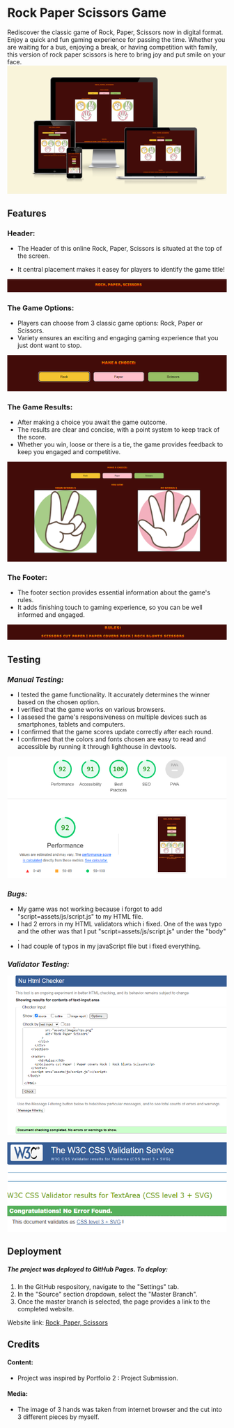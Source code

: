 # Rock Paper Scissors Game

Rediscover the classic game of Rock, Paper, Scissors now in digital format.
Enjoy a quick and fun gaming experience for passing the time. Whether you are waiting for a bus, enjoying a break, or having competition with family, this version of rock paper scissors is here to bring joy and put smile on your face.
![Rock Paper Scissors shown on various screen sizes](documentation/responsive.PNG)

## Features

### **Header:**

* The Header of this online Rock, Paper, Scissors is situated at the top of the screen.

* It central placement makes it easey for players to identify the game title!
  
![Title of the game](documentation/header.PNG)

### **The Game Options:**

* Players can choose from 3 classic game options: Rock, Paper or Scissors.
* Variety ensures an exciting and engaging gaming experience that you just dont want to stop.

![Choice section](documentation/choice.PNG)

### **The Game Results:**

* After making a choice you await the game outcome.
* The results are clear and concise, with a point system to keep track of the score.
* Whether you win, loose or there is a tie, the game provides feedback to keep you engaged and competitive.

![Results and Scores](documentation/scoreArea.PNG)

### **The Footer:**

* The footer section provides essential information about the game's rules.
* It adds finishing touch to gaming experience, so you can be well informed and engaged.

![Footer with game rules](documentation/gameRules.PNG)

## Testing

### *Manual Testing:*

* I tested the game functionality. It accurately determines the winner based on the chosen option.
* I verified that the game works on various browsers.
* I assesed the game's responsiveness on multiple devices such as smartphones, tablets and computers.
* I confirmed that the game scores update correctly after each round.
* I confirmed that the colors and fonts chosen are easy to read and accessible by running it through lighthouse in devtools.
  
![Accessibility](documentation/access.PNG)

### *Bugs:*

* My game was not working because i forgot to add "script=assets/js/script.js" to my HTML file.
* I had 2 errors in my HTML validators which i fixed. One of the was typo and the other was that I put "script=assets/js/script.js" under the "body" .
* I had couple of typos in my javaScript file but i fixed everything.

### *Validator Testing:*

![HTML Validation Test](documentation/html.PNG)

![CSS Validation Test](documentation/css.PNG)

## Deployment

##### The project was deployed to GitHub Pages. To deploy:

1. In the GitHub respository, navigate to the "Settings" tab.
2. In the "Source" section dropdown, select the "Master Branch".
3. Once the master branch is selected, the page provides a link to the completed website.

Website link: [Rock, Paper, Scissors](https://barry1701.github.io/rock_paper_scissors/)

## Credits

#### Content:

* Project was inspired by Portfolio 2 : Project Submission.

#### Media:

* The image of 3 hands was taken from internet browser and the cut into 3 different pieces by myself.
